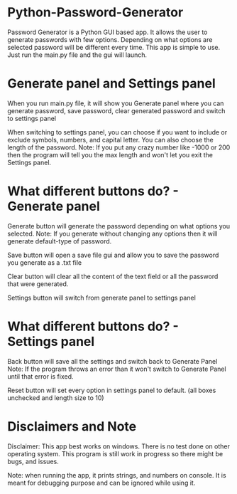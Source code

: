 # Python-Password-Generator
Password Generator is a Python GUI based app. It allows the user to generate passwords with few options. 
Depending on what options are selected password will be different every time. This app is simple to use. Just run the main.py file and the gui will launch. 

# Generate panel and Settings panel
When you run main.py file, it will show you Generate panel where you can generate password, save password, clear generated password
and switch to settings panel

When switching to settings panel, you can choose if you want to include or exclude symbols, numbers, and capital letter. You can also choose the length of the password.
Note: If you put any crazy number like -1000 or 200 then the program will tell you the max length and won't let you exit the Settings panel.


# What different buttons do? - Generate panel
Generate button will generate the password depending on what options you selected.
Note: If you generate without changing any options then it will generate default-type of password.

Save button will open a save file gui and allow you to save the password you generate as a .txt file

Clear button will clear all the content of the text field or all the password that were generated.

Settings button will switch from generate panel to settings panel

# What different buttons do? - Settings panel
Back button will save all the settings and switch back to Generate Panel
Note: If the program throws an error than it won't switch to Generate Panel until that error is fixed.

Reset button will set every option in settings panel to default. (all boxes unchecked and length size to 10)


# Disclaimers and Note
Disclaimer: This app best works on windows. There is no test done on other operating system.
This program is still work in progress so there might be bugs, and issues.

Note: when running the app, it prints strings, and numbers on console. It is meant for debugging purpose and can be ignored while using it.





